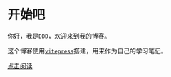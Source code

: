 # 开始吧

你好，我是`DDD`，欢迎来到我的博客。

这个博客使用[`vitepress`](https://vitepress.vuejs.org)搭建，用来作为自己的学习笔记。

[点击阅读](../2023/february.md)